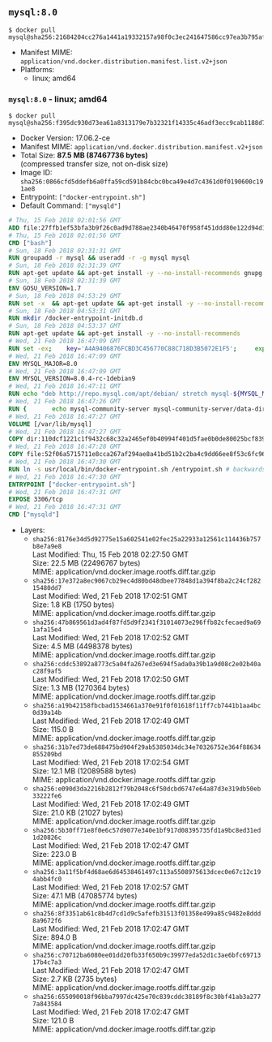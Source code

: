 ## `mysql:8.0`

```console
$ docker pull mysql@sha256:21684204cc276a1441a19332157a98f0c3ec241647586cc97ea3b795af96340a
```

-	Manifest MIME: `application/vnd.docker.distribution.manifest.list.v2+json`
-	Platforms:
	-	linux; amd64

### `mysql:8.0` - linux; amd64

```console
$ docker pull mysql@sha256:f395dc930d73ea61a8313179e7b32321f14335c46adf3ecc9cab1188d74da5fa
```

-	Docker Version: 17.06.2-ce
-	Manifest MIME: `application/vnd.docker.distribution.manifest.v2+json`
-	Total Size: **87.5 MB (87467736 bytes)**  
	(compressed transfer size, not on-disk size)
-	Image ID: `sha256:0866cfd5ddefb6a0ffa59cd591b84cbc0bca49e4d7c4361d0f0190600c191ae8`
-	Entrypoint: `["docker-entrypoint.sh"]`
-	Default Command: `["mysqld"]`

```dockerfile
# Thu, 15 Feb 2018 02:01:56 GMT
ADD file:27ffb1ef53bfa3b9f26c0ad9d788ae2340b46470f958f451ddd80e122d94d100 in / 
# Thu, 15 Feb 2018 02:01:56 GMT
CMD ["bash"]
# Sun, 18 Feb 2018 02:31:31 GMT
RUN groupadd -r mysql && useradd -r -g mysql mysql
# Sun, 18 Feb 2018 02:31:39 GMT
RUN apt-get update && apt-get install -y --no-install-recommends gnupg dirmngr && rm -rf /var/lib/apt/lists/*
# Sun, 18 Feb 2018 02:31:39 GMT
ENV GOSU_VERSION=1.7
# Sun, 18 Feb 2018 04:53:29 GMT
RUN set -x 	&& apt-get update && apt-get install -y --no-install-recommends ca-certificates wget && rm -rf /var/lib/apt/lists/* 	&& wget -O /usr/local/bin/gosu "https://github.com/tianon/gosu/releases/download/$GOSU_VERSION/gosu-$(dpkg --print-architecture)" 	&& wget -O /usr/local/bin/gosu.asc "https://github.com/tianon/gosu/releases/download/$GOSU_VERSION/gosu-$(dpkg --print-architecture).asc" 	&& export GNUPGHOME="$(mktemp -d)" 	&& gpg --keyserver ha.pool.sks-keyservers.net --recv-keys B42F6819007F00F88E364FD4036A9C25BF357DD4 	&& gpg --batch --verify /usr/local/bin/gosu.asc /usr/local/bin/gosu 	&& rm -r "$GNUPGHOME" /usr/local/bin/gosu.asc 	&& chmod +x /usr/local/bin/gosu 	&& gosu nobody true 	&& apt-get purge -y --auto-remove ca-certificates wget
# Sun, 18 Feb 2018 04:53:31 GMT
RUN mkdir /docker-entrypoint-initdb.d
# Sun, 18 Feb 2018 04:53:37 GMT
RUN apt-get update && apt-get install -y --no-install-recommends 		pwgen 		openssl 		perl 	&& rm -rf /var/lib/apt/lists/*
# Wed, 21 Feb 2018 16:47:09 GMT
RUN set -ex; 	key='A4A9406876FCBD3C456770C88C718D3B5072E1F5'; 	export GNUPGHOME="$(mktemp -d)"; 	gpg --keyserver ha.pool.sks-keyservers.net --recv-keys "$key"; 	gpg --export "$key" > /etc/apt/trusted.gpg.d/mysql.gpg; 	rm -r "$GNUPGHOME"; 	apt-key list > /dev/null
# Wed, 21 Feb 2018 16:47:09 GMT
ENV MYSQL_MAJOR=8.0
# Wed, 21 Feb 2018 16:47:09 GMT
ENV MYSQL_VERSION=8.0.4-rc-1debian9
# Wed, 21 Feb 2018 16:47:11 GMT
RUN echo "deb http://repo.mysql.com/apt/debian/ stretch mysql-${MYSQL_MAJOR}" > /etc/apt/sources.list.d/mysql.list
# Wed, 21 Feb 2018 16:47:26 GMT
RUN { 		echo mysql-community-server mysql-community-server/data-dir select ''; 		echo mysql-community-server mysql-community-server/root-pass password ''; 		echo mysql-community-server mysql-community-server/re-root-pass password ''; 		echo mysql-community-server mysql-community-server/remove-test-db select false; 	} | debconf-set-selections 	&& apt-get update && apt-get install -y mysql-community-client-core="${MYSQL_VERSION}" mysql-community-server-core="${MYSQL_VERSION}" && rm -rf /var/lib/apt/lists/* 	&& rm -rf /var/lib/mysql && mkdir -p /var/lib/mysql /var/run/mysqld 	&& chown -R mysql:mysql /var/lib/mysql /var/run/mysqld 	&& chmod 777 /var/run/mysqld
# Wed, 21 Feb 2018 16:47:27 GMT
VOLUME [/var/lib/mysql]
# Wed, 21 Feb 2018 16:47:27 GMT
COPY dir:110dcf1221c1f9432c68c32a2465ef0b40994f401d5fae0b0de80025bcf839a5 in /etc/mysql/ 
# Wed, 21 Feb 2018 16:47:28 GMT
COPY file:52f06a5715711e8cca267af294ae8a41bd51b2c2ba4c9dd66ee8f53c6fc96dae in /usr/local/bin/ 
# Wed, 21 Feb 2018 16:47:30 GMT
RUN ln -s usr/local/bin/docker-entrypoint.sh /entrypoint.sh # backwards compat
# Wed, 21 Feb 2018 16:47:30 GMT
ENTRYPOINT ["docker-entrypoint.sh"]
# Wed, 21 Feb 2018 16:47:31 GMT
EXPOSE 3306/tcp
# Wed, 21 Feb 2018 16:47:31 GMT
CMD ["mysqld"]
```

-	Layers:
	-	`sha256:8176e34d5d92775e15a602541e02fec25a22933a12561c114436b757b8e7a9e8`  
		Last Modified: Thu, 15 Feb 2018 02:27:50 GMT  
		Size: 22.5 MB (22496767 bytes)  
		MIME: application/vnd.docker.image.rootfs.diff.tar.gzip
	-	`sha256:17e372a8ec9067cb29ec4d80bd48dbee77848d1a394f8ba2c24cf28215480dd7`  
		Last Modified: Wed, 21 Feb 2018 17:02:51 GMT  
		Size: 1.8 KB (1750 bytes)  
		MIME: application/vnd.docker.image.rootfs.diff.tar.gzip
	-	`sha256:47b869561d3ad4f87fd5d9f2341f31014073e296ffb82cfecaed9a691afa15e4`  
		Last Modified: Wed, 21 Feb 2018 17:02:52 GMT  
		Size: 4.5 MB (4498378 bytes)  
		MIME: application/vnd.docker.image.rootfs.diff.tar.gzip
	-	`sha256:cddc53892a8773c5a04fa267ed3e694f5ada0a39b1a9d08c2e02b40ac28f9af5`  
		Last Modified: Wed, 21 Feb 2018 17:02:50 GMT  
		Size: 1.3 MB (1270364 bytes)  
		MIME: application/vnd.docker.image.rootfs.diff.tar.gzip
	-	`sha256:a19b42158fbcbad1534661a370e91f0f01618f11ff7cb7441b1aa4bc0d39a14b`  
		Last Modified: Wed, 21 Feb 2018 17:02:49 GMT  
		Size: 115.0 B  
		MIME: application/vnd.docker.image.rootfs.diff.tar.gzip
	-	`sha256:31b7ed73de688475bd904f29ab5385034dc34e70326752e364f88634855209bd`  
		Last Modified: Wed, 21 Feb 2018 17:02:54 GMT  
		Size: 12.1 MB (12089588 bytes)  
		MIME: application/vnd.docker.image.rootfs.diff.tar.gzip
	-	`sha256:e090d3da2216b2812f79b2048c6f50dcbd6747e64a87d3e319db50eb33222fe6`  
		Last Modified: Wed, 21 Feb 2018 17:02:49 GMT  
		Size: 21.0 KB (21027 bytes)  
		MIME: application/vnd.docker.image.rootfs.diff.tar.gzip
	-	`sha256:5b30ff71e8f0e6c57d9077e340e1bf917d08395735fd1a9bc8ed31ed1d20826c`  
		Last Modified: Wed, 21 Feb 2018 17:02:47 GMT  
		Size: 223.0 B  
		MIME: application/vnd.docker.image.rootfs.diff.tar.gzip
	-	`sha256:3a11f5bf4d68ae6d64538461497c113a5508975613dcec0e67c12c194abb4fc0`  
		Last Modified: Wed, 21 Feb 2018 17:02:57 GMT  
		Size: 47.1 MB (47085774 bytes)  
		MIME: application/vnd.docker.image.rootfs.diff.tar.gzip
	-	`sha256:8f3351ab61c8b4d7cd1d9c5afefb31513f01358e499a85c9482e8ddd8a9672f6`  
		Last Modified: Wed, 21 Feb 2018 17:02:47 GMT  
		Size: 894.0 B  
		MIME: application/vnd.docker.image.rootfs.diff.tar.gzip
	-	`sha256:c70712ba6080ee01dd20fb33f650b9c39977eda52d1c3ae6bfc6971317b4c7a3`  
		Last Modified: Wed, 21 Feb 2018 17:02:47 GMT  
		Size: 2.7 KB (2735 bytes)  
		MIME: application/vnd.docker.image.rootfs.diff.tar.gzip
	-	`sha256:655090018f96bba7997dc425e70c839cddc38189f8c30bf41ab3a2777a843584`  
		Last Modified: Wed, 21 Feb 2018 17:02:47 GMT  
		Size: 121.0 B  
		MIME: application/vnd.docker.image.rootfs.diff.tar.gzip
